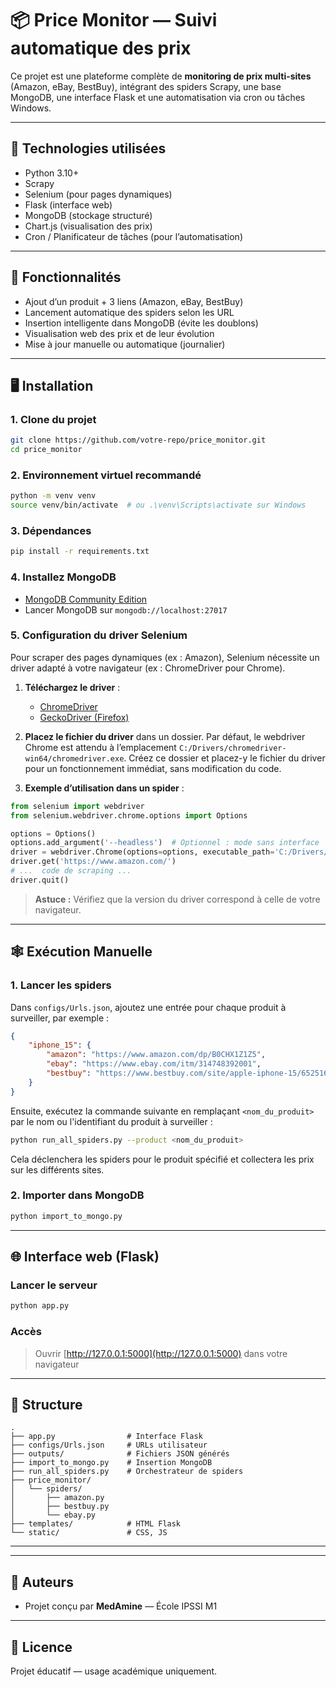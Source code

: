 # 📦 Price Monitor — Suivi automatique des prix

Ce projet est une plateforme complète de **monitoring de prix multi-sites** (Amazon, eBay, BestBuy), intégrant des spiders Scrapy, une base MongoDB, une interface Flask et une automatisation via cron ou tâches Windows.

---

## 🧰 Technologies utilisées

- Python 3.10+
- Scrapy
- Selenium (pour pages dynamiques)
- Flask (interface web)
- MongoDB (stockage structuré)
- Chart.js (visualisation des prix)
- Cron / Planificateur de tâches (pour l’automatisation)

---

## 🚀 Fonctionnalités

- Ajout d’un produit + 3 liens (Amazon, eBay, BestBuy)
- Lancement automatique des spiders selon les URL
- Insertion intelligente dans MongoDB (évite les doublons)
- Visualisation web des prix et de leur évolution
- Mise à jour manuelle ou automatique (journalier)

---

## 🖥️ Installation

### 1. Clone du projet

```bash
git clone https://github.com/votre-repo/price_monitor.git
cd price_monitor
```

### 2. Environnement virtuel recommandé

```bash
python -m venv venv
source venv/bin/activate  # ou .\venv\Scripts\activate sur Windows
```

### 3. Dépendances

```bash
pip install -r requirements.txt
```

### 4. Installez MongoDB

- [MongoDB Community Edition](https://www.mongodb.com/try/download/community)
- Lancer MongoDB sur `mongodb://localhost:27017`



### 5. Configuration du driver Selenium

Pour scraper des pages dynamiques (ex : Amazon), Selenium nécessite un driver adapté à votre navigateur (ex : ChromeDriver pour Chrome).

1. **Téléchargez le driver** :
    - [ChromeDriver](https://sites.google.com/chromium.org/driver/)
    - [GeckoDriver (Firefox)](https://github.com/mozilla/geckodriver/releases)

2. **Placez le fichier du driver** dans un dossier. Par défaut, le webdriver Chrome est attendu à l’emplacement `C:/Drivers/chromedriver-win64/chromedriver.exe`. Créez ce dossier et placez-y le fichier du driver pour un fonctionnement immédiat, sans modification du code.

3. **Exemple d’utilisation dans un spider** :

```python
from selenium import webdriver
from selenium.webdriver.chrome.options import Options

options = Options()
options.add_argument('--headless')  # Optionnel : mode sans interface
driver = webdriver.Chrome(options=options, executable_path='C:/Drivers/chromedriver-win64/chromedriver.exe')
driver.get('https://www.amazon.com/')
# ...  code de scraping ...
driver.quit()
```


> **Astuce :** Vérifiez que la version du driver correspond à celle de votre navigateur.


---

## 🕸️ Exécution Manuelle

### 1. Lancer les spiders

Dans `configs/Urls.json`, ajoutez une entrée pour chaque produit à surveiller, par exemple :

```json
{
    "iphone_15": {
        "amazon": "https://www.amazon.com/dp/B0CHX1Z1Z5",
        "ebay": "https://www.ebay.com/itm/314748392001",
        "bestbuy": "https://www.bestbuy.com/site/apple-iphone-15/6525161.p"
    }
}
```

Ensuite, exécutez la commande suivante en remplaçant `<nom_du_produit>` par le nom ou l'identifiant du produit à surveiller :

```bash
python run_all_spiders.py --product <nom_du_produit>
```


Cela déclenchera les spiders pour le produit spécifié et collectera les prix sur les différents sites.


### 2. Importer dans MongoDB

```bash
python import_to_mongo.py
```

---

## 🌐 Interface web (Flask)

### Lancer le serveur

```bash
python app.py
```

### Accès

> Ouvrir [http://127.0.0.1:5000](http://127.0.0.1:5000) dans votre navigateur

---


## 📁 Structure

```
.
├── app.py                # Interface Flask
├── configs/Urls.json     # URLs utilisateur
├── outputs/              # Fichiers JSON générés
├── import_to_mongo.py    # Insertion MongoDB
├── run_all_spiders.py    # Orchestrateur de spiders
├── price_monitor/
│   └── spiders/
│       ├── amazon.py
│       ├── bestbuy.py
│       └── ebay.py
├── templates/            # HTML Flask
└── static/               # CSS, JS
```

---


---

## 🤝 Auteurs

- Projet conçu par **MedAmine** — École IPSSI M1

---

## 📝 Licence

Projet éducatif — usage académique uniquement.
